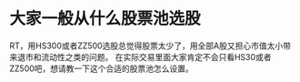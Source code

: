 # 大家一般从什么股票池选股

RT，用HS300或者ZZ500选股总觉得股票太少了，用全部A股又担心市值太小带来退市和流动性之类的问题。
在实际交易里面大家肯定不会只看HS30或者ZZ500吧，想请教一下这个合适的股票池怎么设置。